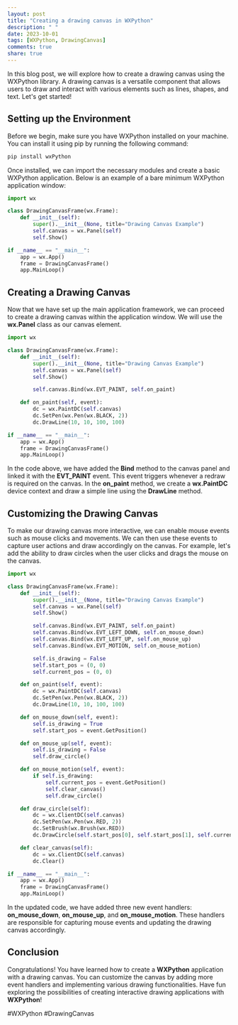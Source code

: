 ```yaml
---
layout: post
title: "Creating a drawing canvas in WXPython"
description: " "
date: 2023-10-01
tags: [WXPython, DrawingCanvas]
comments: true
share: true
---
```


In this blog post, we will explore how to create a drawing canvas using the WXPython library. A drawing canvas is a versatile component that allows users to draw and interact with various elements such as lines, shapes, and text. Let's get started!

## Setting up the Environment

Before we begin, make sure you have WXPython installed on your machine. You can install it using pip by running the following command:

```python
pip install wxPython
```

Once installed, we can import the necessary modules and create a basic WXPython application. Below is an example of a bare minimum WXPython application window:

```python
import wx

class DrawingCanvasFrame(wx.Frame):
    def __init__(self):
        super().__init__(None, title="Drawing Canvas Example")
        self.canvas = wx.Panel(self)
        self.Show()

if __name__ == "__main__":
    app = wx.App()
    frame = DrawingCanvasFrame()
    app.MainLoop()
```

## Creating a Drawing Canvas

Now that we have set up the main application framework, we can proceed to create a drawing canvas within the application window. We will use the **wx.Panel** class as our canvas element.

```python
import wx

class DrawingCanvasFrame(wx.Frame):
    def __init__(self):
        super().__init__(None, title="Drawing Canvas Example")
        self.canvas = wx.Panel(self)
        self.Show()

        self.canvas.Bind(wx.EVT_PAINT, self.on_paint)

    def on_paint(self, event):
        dc = wx.PaintDC(self.canvas)
        dc.SetPen(wx.Pen(wx.BLACK, 2))
        dc.DrawLine(10, 10, 100, 100)

if __name__ == "__main__":
    app = wx.App()
    frame = DrawingCanvasFrame()
    app.MainLoop()
```

In the code above, we have added the **Bind** method to the canvas panel and linked it with the **EVT_PAINT** event. This event triggers whenever a redraw is required on the canvas. In the **on_paint** method, we create a **wx.PaintDC** device context and draw a simple line using the **DrawLine** method.

## Customizing the Drawing Canvas

To make our drawing canvas more interactive, we can enable mouse events such as mouse clicks and movements. We can then use these events to capture user actions and draw accordingly on the canvas. For example, let's add the ability to draw circles when the user clicks and drags the mouse on the canvas.

```python
import wx

class DrawingCanvasFrame(wx.Frame):
    def __init__(self):
        super().__init__(None, title="Drawing Canvas Example")
        self.canvas = wx.Panel(self)
        self.Show()

        self.canvas.Bind(wx.EVT_PAINT, self.on_paint)
        self.canvas.Bind(wx.EVT_LEFT_DOWN, self.on_mouse_down)
        self.canvas.Bind(wx.EVT_LEFT_UP, self.on_mouse_up)
        self.canvas.Bind(wx.EVT_MOTION, self.on_mouse_motion)

        self.is_drawing = False
        self.start_pos = (0, 0)
        self.current_pos = (0, 0)

    def on_paint(self, event):
        dc = wx.PaintDC(self.canvas)
        dc.SetPen(wx.Pen(wx.BLACK, 2))
        dc.DrawLine(10, 10, 100, 100)

    def on_mouse_down(self, event):
        self.is_drawing = True
        self.start_pos = event.GetPosition()

    def on_mouse_up(self, event):
        self.is_drawing = False
        self.draw_circle()

    def on_mouse_motion(self, event):
        if self.is_drawing:
            self.current_pos = event.GetPosition()
            self.clear_canvas()
            self.draw_circle()

    def draw_circle(self):
        dc = wx.ClientDC(self.canvas)
        dc.SetPen(wx.Pen(wx.RED, 2))
        dc.SetBrush(wx.Brush(wx.RED))
        dc.DrawCircle(self.start_pos[0], self.start_pos[1], self.current_pos[0] - self.start_pos[0])

    def clear_canvas(self):
        dc = wx.ClientDC(self.canvas)
        dc.Clear()

if __name__ == "__main__":
    app = wx.App()
    frame = DrawingCanvasFrame()
    app.MainLoop()
```

In the updated code, we have added three new event handlers: **on_mouse_down**, **on_mouse_up**, and **on_mouse_motion**. These handlers are responsible for capturing mouse events and updating the drawing canvas accordingly.

## Conclusion

Congratulations! You have learned how to create a **WXPython** application with a drawing canvas. You can customize the canvas by adding more event handlers and implementing various drawing functionalities. Have fun exploring the possibilities of creating interactive drawing applications with **WXPython**!

#WXPython #DrawingCanvas